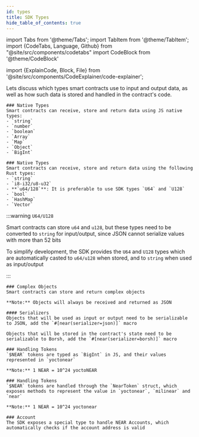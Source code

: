 ```yaml
---
id: types
title: SDK Types
hide_table_of_contents: true
---
```


import Tabs from '@theme/Tabs';
import TabItem from '@theme/TabItem';
import {CodeTabs, Language, Github} from "@site/src/components/codetabs"
import CodeBlock from '@theme/CodeBlock'

import {ExplainCode, Block, File} from '@site/src/components/CodeExplainer/code-explainer';

Lets discuss which types smart contracts use to input and output data, as well as how such data is stored and handled in the contract's code.

<ExplainCode languages="js,rust">

<Block highlights='{"js":"5,8,13"}' fname="hello-near">

```
### Native Types
Smart contracts can receive, store and return data using JS native types:
- `string`
- `number`
- `boolean`
- `Array`
- `Map`
- `Object`
- `BigInt`
```

</Block>

<Block highlights='{"rust":"6,13,22,27"}' fname="hello-near">

```
### Native Types
Smart contracts can receive, store and return data using the following Rust types:
- `string`
- `i8-i32/u8-u32`
- **`u64/128`**: It is preferable to use SDK types `U64` and `U128`
- `bool`
- `HashMap`
- `Vector`
```

</Block>

<Block highlights='{"rust": "1,15,22,64"}' fname="auction" type='info'>

:::warning `U64/U128`

Smart contracts can store `u64` and `u128`, but these types need to be converted to `string` for input/output, since JSON cannot serialize values with more than 52 bits

To simplify development, the SDK provides the `U64` and `U128` types which are automatically casted to `u64/u128` when stored, and to `string` when used as input/output

:::

</Block>

<Block highlights='{"js":"3-6", "rust": "6-9"}' fname="auction">

```
### Complex Objects
Smart contracts can store and return complex objects

**Note:** Objects will always be received and returned as JSON
```

</Block>

<Block highlights='{"rust": "4"}' fname="auction">

```
#### Serializers
Objects that will be used as input or output need to be serializable to JSON, add the `#[near(serializer=json)]` macro

Objects that will be stored in the contract's state need to be serializable to Borsh, add the `#[near(serializer=borsh)]` macro
```

</Block>

<Block highlights='{"js": "5,11,25,47"}' fname="auction">

```
### Handling Tokens
`$NEAR` tokens are typed as `BigInt` in JS, and their values represented in `yoctonear`

**Note:** 1 NEAR = 10^24 yoctoNEAR
```

</Block>

<Block highlights='{"rust": "8,26,41"}' fname="auction">

```
### Handling Tokens
`$NEAR` tokens are handled through the `NearToken` struct, which exposes methods to represent the value in `yoctonear`, `milinear` and `near`

**Note:** 1 NEAR = 10^24 yoctonear
```

</Block>

<Block highlights='{"js": "4", "rust": "7"}' fname="auction">

```
### Account
The SDK exposes a special type to handle NEAR Accounts, which automatically checks if the account address is valid
```

</Block>

<File language="js" fname="hello-near"
 url="https://github.com/near-examples/hello-near-examples/blob/main/contract-ts/src/contract.ts"
 start="2" end="18" />

<File language="rust" fname="hello-near"
 url="https://github.com/near-examples/hello-near-examples/blob/main/contract-rs/src/lib.rs"
 start="2" end="32" />

<File language="js" fname="auction"
 url="https://github.com/near-examples/auction-examples/blob/main/contract-ts/src/contract.ts"
 start="2" end="51" />

<File language="rust" fname="auction"
 url="https://github.com/near-examples/auction-examples/blob/main/contract-rs/src/lib.rs"
 start="2" end="68" />

</ExplainCode>
